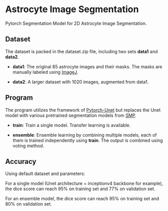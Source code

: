 # Astrocyte Image Segmentation

Pytorch Segmentation Model for 2D Astrocyte Image Segmentation.

## Dataset

The dataset is packed in the dataset.zip file, including two sets **data1** and **data2**.

+ **data1**: The original 85 astrocyte images and their masks. The masks are manually labeled using [ImageJ](https://imagej.nih.gov/ij/).

+ **data2**: A larger dataset with 1020 images, augmented from data1.

## Program

The program utilizes the framework of [Pytorch-Unet](https://github.com/milesial/Pytorch-UNet) but replaces the Unet model with various pretrained segmentation models from [SMP](https://smp.readthedocs.io/en/latest/index.html).

+ **train**: Train a single model. Transfer learning is available.

+ **ensemble**: Ensemble learning by combining multiple models, each of them is trained independently using **train**. The output is combined using voting method.

## Accuracy

Using default dataset and parameters:

For a single model (Unet architecture + inceptionv4 backbone for example), the dice score can reach 95% on training set and 77% on validation set.

For an ensemble model, the dice score can reach 95% on training set and 80% on validation set.

